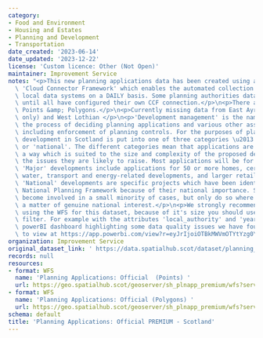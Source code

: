 ```yaml
---
category:
- Food and Environment
- Housing and Estates
- Planning and Development
- Transportation
date_created: '2023-06-14'
date_updated: '2023-12-22'
license: 'Custom licence: Other (Not Open)'
maintainer: Improvement Service
notes: "<p>This new planning applications data has been created using a custom built\
  \ 'Cloud Connector Framework' which enables the automated collection of data from\
  \ local data systems on a DAILY basis. Some planning authorities data may be missing\
  \ until all have configured their own CCF connection.</p>\n<p>There are 2 layers:\
  \ Points &amp; Polygons.</p>\n<p>Currently missing data from East Ayrshire (Polygons\
  \ only) and West Lothian </p>\n<p>'Development management' is the name given to\
  \ the process of deciding planning applications and various other associated activities\
  \ including enforcement of planning controls. For the purposes of planning applications,\
  \ development in Scotland is put into one of three categories \u2013 'local', 'major'\
  \ or 'national'. The different categories mean that applications are treated in\
  \ a way which is suited to the size and complexity of the proposed development and\
  \ the issues they are likely to raise. Most applications will be for 'local' developments.\
  \ 'Major' developments include applications for 50 or more homes, certain waste,\
  \ water, transport and energy-related developments, and larger retail developments.\
  \ 'National' developments are specific projects which have been identified in the\
  \ National Planning Framework because of their national importance. Scottish Ministers\
  \ become involved in a small minority of cases, but only do so where it involves\
  \ a matter of genuine national interest.</p>\n<p>We strongly recommend that, when\
  \ using the WFS for this dataset, because of it's size you should use it with a\
  \ filter. For example with the attributes 'local_authority' and 'year'.</p>\n<p>A\
  \ powerBI dashboard highlighting some data quality issues we have found is available\
  \ to view at https://app.powerbi.com/view?r=eyJrIjoiOTBkMWVmOTYtYzg0Yy00MTM0LWI5NjAtM2I5NjNhNTA3YzBlIiwidCI6IjdiYmUyMDM3LWMzZGMtNGU4Ny1iMTdiLTZiZDJkMjI3MWY0NyIsImMiOjh9</p>"
organization: Improvement Service
original_dataset_link: ' https://data.spatialhub.scot/dataset/planning_applications_official_premium-is'
records: null
resources:
- format: WFS
  name: 'Planning Applications: Official  (Points) '
  url: https://geo.spatialhub.scot/geoserver/sh_plnapp_premium/wfs?service=wfs&typeName=sh_plnapp_premium:pub_plnapppnt_premium
- format: WFS
  name: 'Planning Applications: Official (Polygons) '
  url: https://geo.spatialhub.scot/geoserver/sh_plnapp_premium/wfs?service=wfs&typeName=sh_plnapp_premium:pub_plnapppol_premium
schema: default
title: 'Planning Applications: Official PREMIUM - Scotland'
---
```

